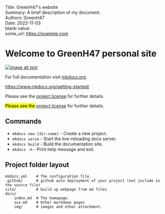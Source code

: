 Title:   GreenH47's website  
Summary: A brief description of my document.  
Authors: GreenH47  
Date:    2022-11-03  
blank-value:  
some_url: https://example.com  

# Welcome to GreenH47 personal site

[![image alt text](https://git-scm.com/images/logos/2color-lightbg@2x.png)](https://github.com/GreenH47/mynote)

For full documentation visit [mkdocs.org](https://www.mkdocs.org).  

https://www.mkdocs.org/getting-started/   


Please see the [project license](fit5032.md) for further details.

<mark>Please see the</mark> [project license](fit5032.md#contact) for further details.

## Commands

* `mkdocs new [dir-name]` - Create a new project.
* `mkdocs serve` - Start the live-reloading docs server.
* `mkdocs build` - Build the documentation site.
* `mkdocs -h` - Print help message and exit.

## Project folder layout

```
mkdocs.yml    # The configuration file.
.github/      # github auto deployment of your project (not include in the source file)  
site/         # build up webpage from md files
docs/
	index.md  # The homepage.
	xxx.md    # Other markdown pages
	img/      # images and other attachment.
```
